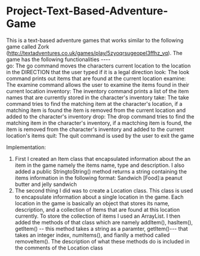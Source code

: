 # Project-Text-Based-Adventure-Game
This is a text-based adventure games that works similar to the following game called Zork (http://textadventures.co.uk/games/play/5zyoqrsugeopel3ffhz_vq).
The game has the following functionalities ----  
go: The go command moves the characters current location to the location in the DIRECTION that the user typed if it is a legal direction
look: The look command prints out items that are found at the current location
examine: The examine command allows the user to examine the items found in their current location
inventory: The inventory command prints a list of the item names that are currently stored in the character's inventory
take: The take command tries to find the matching item at the character's location, if a matching item is found the item is removed from the current location and added to the character's inventory
drop: The drop command tries to find the matching item in the character's inventory, if a mactching item is found, the item is removed from the character's inventory and added to the current location's items
quit: The quit command is used by the user to exit the game

Implementation:
1) First I created an Item class that encapsulated information about the an item in the game namely the items name, type and description. I also added a public StringtoString() method returns a string containing the items information in the following format: Sandwich [Food]:a peanut butter and jelly sandwich
2) The second thing I did was to create a Location class. This class is used to encapsulate information about a single location in the game. Each location in the game is basically an object that stores its name, description, and a collection of Items that are found at this location currently. To store the collection of items I used an ArrayList. I then added the methods of that class which are namely addItem(), hasItem(), getItem() -- this method takes a string as a paramter, getItem()--- that takes an integer index, numItems(), and fianlly a method called removeItem(). The description of what these methods do is included in the comments  of the Location class
